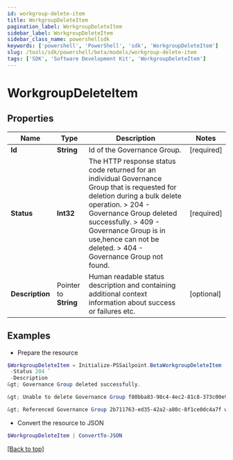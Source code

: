 ```yaml
---
id: workgroup-delete-item
title: WorkgroupDeleteItem
pagination_label: WorkgroupDeleteItem
sidebar_label: WorkgroupDeleteItem
sidebar_class_name: powershellsdk
keywords: ['powershell', 'PowerShell', 'sdk', 'WorkgroupDeleteItem'] 
slug: /tools/sdk/powershell/beta/models/workgroup-delete-item
tags: ['SDK', 'Software Development Kit', 'WorkgroupDeleteItem']
---
```



# WorkgroupDeleteItem

## Properties

Name | Type | Description | Notes
------------ | ------------- | ------------- | -------------
**Id** |  **String** | Id of the Governance Group. | [required]
**Status** |  **Int32** |  The HTTP response status code returned for an individual Governance Group that is requested for deletion during a bulk delete operation.  > 204   -  Governance Group deleted successfully.  > 409   - Governance Group is in use,hence can not be deleted.  > 404   - Governance Group not found.  | [required]
**Description** |  Pointer to **String** | Human readable status description and containing additional context information about success or failures etc.  | [optional] 

## Examples

- Prepare the resource
```powershell
$WorkgroupDeleteItem = Initialize-PSSailpoint.BetaWorkgroupDeleteItem  -Id 464ae7bf791e49fdb74606a2e4a89635 `
 -Status 204 `
 -Description 
&gt; Governance Group deleted successfully.

&gt; Unable to delete Governance Group f80bba83-98c4-4ec2-81c8-373c00e9663b because it is in use.

&gt; Referenced Governance Group 2b711763-ed35-42a2-a80c-8f1ce0dc4a7f was not found.

```

- Convert the resource to JSON
```powershell
$WorkgroupDeleteItem | ConvertTo-JSON
```


[[Back to top]](#) 

